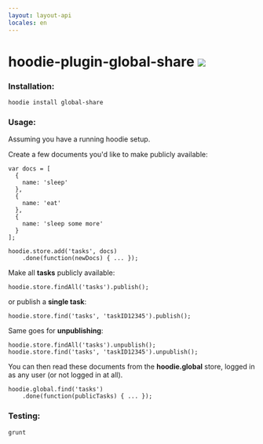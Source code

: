 ```yaml
---
layout: layout-api
locales: en
---
```


# hoodie-plugin-global-share  <a href="https://travis-ci.org/hoodiehq/hoodie-plugin-global-share" target="_blank" class="no-underlining"><img src="https://travis-ci.org/hoodiehq/hoodie-plugin-global-share.png?branch=master" /></a>

### Installation:

<pre><code>hoodie install global-share</code></pre>

### Usage:

Assuming you have a running hoodie setup.

Create a few documents you'd like to make publicly available:

<pre><code>var docs = [
  {
    name: 'sleep'
  },
  {
    name: 'eat'
  },
  {
    name: 'sleep some more'
  }
];

hoodie.store.add('tasks', docs)
	.done(function(newDocs) { ... });
</code></pre>

Make all **tasks** publicly available:

<pre><code>hoodie.store.findAll('tasks').publish();</code></pre>

or publish a **single task**:

<pre><code>hoodie.store.find('tasks', 'taskID12345').publish();</code></pre>

Same goes for **unpublishing**:

<pre><code>hoodie.store.findAll('tasks').unpublish();
hoodie.store.find('tasks', 'taskID12345').unpublish();
</code></pre>

You can then read these documents from the **hoodie.global** store, logged in
as any user (or not logged in at all).

<pre><code>hoodie.global.find('tasks')
	.done(function(publicTasks) { ... });</code></pre>

### Testing:

<pre><code>grunt</code></pre>
